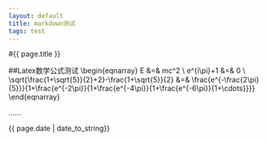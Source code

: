 ```yaml
---
layout: default
title: markdown测试
tags: test
---
```


#{{ page.title }}


##Latex数学公式测试
\begin{eqnarray}
E &=& mc^2 \\
e^{i\pi}+1 &=& 0 \\
\sqrt{\frac{1+\sqrt{5}}{2}+2}-\frac{1+\sqrt{5}}{2} &=& \frac{e^{-\frac{2\pi}{5}}}{1+\frac{e^{-2\pi}}{1+\frac{e^{-4\pi}}{1+\frac{e^{-6\pi}}{1+\cdots}}}}
\end{eqnarray}

……

{{ page.date | date_to_string}}

